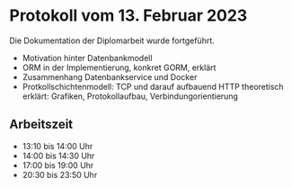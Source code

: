 # Protokoll vom 13. Februar 2023 

Die Dokumentation der Diplomarbeit wurde fortgeführt. 
- Motivation hinter Datenbankmodell
- ORM in der Implementierung, konkret GORM, erklärt
- Zusammenhang Datenbankservice und Docker
- Protkollschichtenmodell: TCP und darauf aufbauend HTTP theoretisch erklärt: Grafiken, Protokollaufbau, Verbindungorientierung

## Arbeitszeit
<!-- { "progress": true, "date": ["23/02/13"] } -->
- 13:10 bis 14:00 Uhr
- 14:00 bis 14:30 Uhr
- 17:00 bis 19:00 Uhr
- 20:30 bis 23:50 Uhr
<!-- { "progress": false } -->

